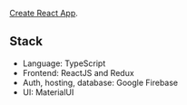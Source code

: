 [Create React App](https://github.com/facebook/create-react-app).

## Stack
<ul>
  <li>Language: TypeScript<br></li>
  <li>Frontend: ReactJS and Redux<br>  </li>
  <li>Auth, hosting, database: Google Firebase<br>  </li>
  <li>UI: MaterialUI<br>  </li>
</ul>
